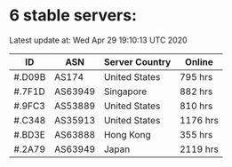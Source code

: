 # 6 stable servers:

Latest update at: Wed Apr 29 19:10:13 UTC 2020

| ID | ASN | Server Country | Online |
| -- | --- | -------------- | ------ |
| #.D09B | AS174 | United States | 795 hrs |
| #.7F1D | AS63949 | Singapore | 882 hrs |
| #.9FC3 | AS53889 | United States | 810 hrs |
| #.C348 | AS35913 | United States | 1176 hrs |
| #.BD3E | AS63888 | Hong Kong | 355 hrs |
| #.2A79 | AS63949 | Japan | 2119 hrs |

